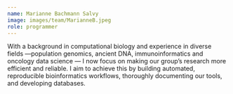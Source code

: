```yaml
---
name: Marianne Bachmann Salvy
image: images/team/MarianneB.jpeg
role: programmer
---
```


With a background in computational biology and experience in diverse fields —population genomics, ancient DNA, immunoinformatics and oncology data science — I now focus on making our group’s research more efficient and reliable. I aim to achieve this by building automated, reproducible bioinformatics workflows, thoroughly documenting our tools, and developing databases.
